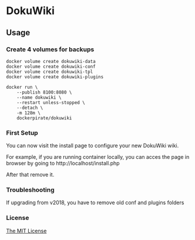 # DokuWiki


## Usage

### Create 4 volumes for backups

```shell
docker volume create dokuwiki-data 
docker volume create dokuwiki-conf 
docker volume create dokuwiki-tpl 
docker volume create dokuwiki-plugins 

docker run \
    --publish 8100:8080 \
    --name dokuwiki \
    --restart unless-stopped \
    --detach \
    -m 128m \
    dockerpirate/dokuwiki
```

### First Setup

You can now visit the install page to configure your new DokuWiki wiki.

For example, if you are running container locally, you can acces the page in browser by going to http://localhost/install.php

After that remove it.

### Troubleshooting

If upgrading from v2018, you have to remove old conf and plugins folders

### License

[The MIT License](LICENSE)
